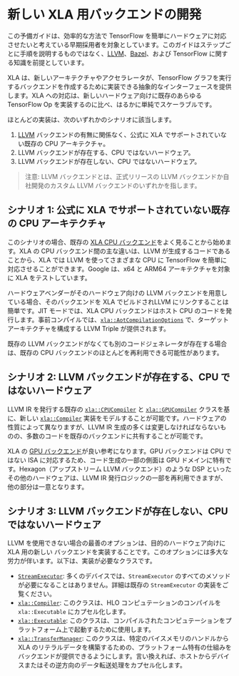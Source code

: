 # 新しい XLA 用バックエンドの開発

この予備ガイドは、効率的な方法で TensorFlow を簡単にハードウェアに対応させたいと考えている早期採用者を対象としています。このガイドはステップごとに手順を説明するものではなく、[LLVM](http://llvm.org)、[Bazel](https://www.tensorflow.org/?hl=en)、および TensorFlow に関する知識を前提としています。

XLA は、新しいアーキテクチャやアクセラレータが、TensorFlow グラフを実行するバックエンドを作成するために実装できる抽象的なインターフェースを提供します。XLA への対応は、新しいハードウェア向けに既存のあらゆる TensorFlow Op を実装するのに比べ、はるかに単純でスケーラブルです。

ほとんどの実装は、次のいずれかのシナリオに該当します。

1. [LLVM](http://llvm.org) バックエンドの有無に関係なく、公式に XLA でサポートされていない既存の CPU アーキテクチャ。
2. LLVM バックエンドが存在する、CPU ではないハードウェア。
3. LLVM バックエンドが存在しない、CPU ではないハードウェア。

> 注意: LLVM バックエンドとは、正式リリースの LLVM バックエンドか自社開発のカスタム LLVM バックエンドのいずれかを指します。

## シナリオ 1: 公式に XLA でサポートされていない既存の CPU アーキテクチャ

このシナリオの場合、既存の [XLA CPU バックエンド](https://www.tensorflow.org/code/tensorflow/compiler/xla/service/cpu/)をよく見ることから始めます。XLA の CPU バックエンド間の主な違いは、LLVM が生成するコードであることから、XLA では LLVM を使ってさまざまな CPU に TensorFlow を簡単に対応させることができます。Google は、x64 と ARM64 アーキテクチャを対象に XLA をテストしています。

ハードウェアベンダーがそのハードウェア向けの LLVM バックエンドを用意している場合、そのバックエンドを XLA でビルドされLLVM にリンクすることは簡単です。JIT モードでは、XLA CPU バックエンドはホスト CPU のコードを発行します。事前コンパイルでは、[`xla::AotCompilationOptions`](https://www.tensorflow.org/code/tensorflow/compiler/xla/service/compiler.h) で、ターゲットアーキテクチャを構成する LLVM Triple が提供されます。

既存の LLVM バックエンドがなくても別のコードジェネレータが存在する場合は、既存の CPU バックエンドのほとんどを再利用できる可能性があります。

## シナリオ 2: LLVM バックエンドが存在する、CPU ではないハードウェア

LLVM IR を発行する既存の [`xla::CPUCompiler`](https://www.tensorflow.org/code/tensorflow/compiler/xla/service/cpu/cpu_compiler.cc) と [`xla::GPUCompiler`](https://www.tensorflow.org/code/tensorflow/compiler/xla/service/gpu/nvptx_compiler.cc) クラスを基に、新しい [`xla::Compiler`](https://github.com/tensorflow/tensorflow/blob/master/tensorflow/compiler/xla/service/compiler.h) 実装をモデルすることが可能です。ハードウェアの性質によって異なりますが、LLVM IR 生成の多くは変更しなければならないものの、多数のコードを既存のバックエンドに共有することが可能です。

XLA の [GPU バックエンド](https://www.tensorflow.org/code/tensorflow/compiler/xla/service/gpu/)が良い参考になります。GPU バックエンドは CPU ではない ISA に対応するため、コード生成の一部の側面は GPU ドメインに特有です。Hexagon（アップストリーム LLVM バックエンド）のような DSP といったその他のハードウェアは、LLVM IR 発行ロジックの一部を再利用できますが、他の部分は一意となります。

## シナリオ 3: LLVM バックエンドが存在しない、CPUではないハードウェア

LLVM を使用できない場合の最善のオプションは、目的のハードウェア向けに XLA 用の新しい バックエンドを実装することです。このオプションには多大な労力が伴います。以下は、実装が必要なクラスです。

- [`StreamExecutor`](https://www.tensorflow.org/code/tensorflow/compiler/xla/stream_executor/stream_executor.h): 多くのデバイスでは、`StreamExecutor` のすべてのメソッドが必要になることはありません。詳細は既存の `StreamExecutor` の実装をご覧ください。
- [`xla::Compiler`](https://github.com/tensorflow/tensorflow/blob/master/tensorflow/compiler/xla/service/compiler.h): このクラスは、HLO コンピュテーションのコンパイルを `xla::Executable` にカプセル化します。
- [`xla::Executable`](https://github.com/tensorflow/tensorflow/blob/master/tensorflow/compiler/xla/service/executable.h): このクラスは、コンパイルされたコンピュテーションをプラットフォーム上で起動するために使用します。
- [`xla::TransferManager`](https://github.com/tensorflow/tensorflow/blob/master/tensorflow/compiler/xla/service/transfer_manager.h): このクラスは、特定のバイスメモリのハンドルから XLA のリテラルデータを構築するための、プラットフォーム特有の仕組みをバックエンドが提供できるようにします。言い換えれば、ホストからデバイスまたはその逆方向のデータ転送処理をカプセル化します。
